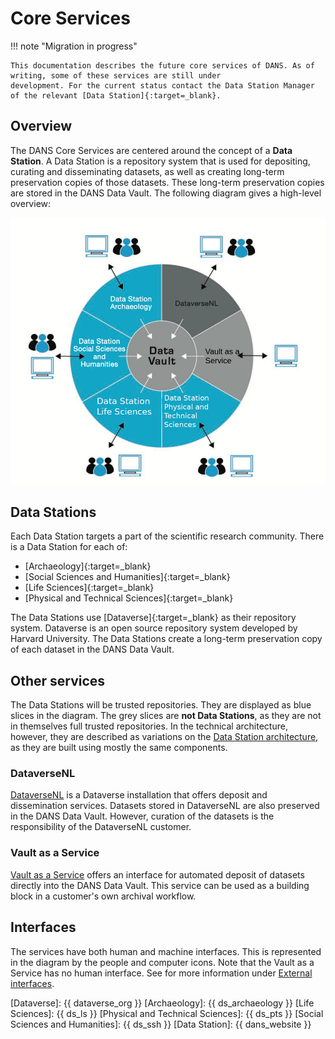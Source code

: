 Core Services 
=============   

!!! note "Migration in progress"

    This documentation describes the future core services of DANS. As of writing, some of these services are still under
    development. For the current status contact the Data Station Manager of the relevant [Data Station]{:target=_blank}.

Overview
--------

The DANS Core Services are centered around the concept of a **Data Station**. A Data Station is a repository system that
is used for depositing, curating and disseminating datasets, as well as creating long-term preservation copies of those
datasets. These long-term preservation copies are stored in the DANS Data Vault. The following diagram gives a
high-level overview:

![Context](context.png)

Data Stations
-------------
Each Data Station targets a part of the scientific research community. There is a Data Station for each of:

* [Archaeology]{:target=_blank}
* [Social Sciences and Humanities]{:target=_blank}
* [Life Sciences]{:target=_blank}
* [Physical and Technical Sciences]{:target=_blank}

The Data Stations use [Dataverse]{:target=_blank} as their repository system. Dataverse is an open source repository
system developed by Harvard University. The Data Stations create a long-term preservation copy of each dataset in the
DANS Data Vault.

Other services
--------------

The Data Stations will be trusted repositories. They are displayed as blue slices in the diagram. The grey slices are
**not Data Stations**, as they are not in themselves full trusted repositories. In the technical architecture, however,
they are described as variations on the [Data Station architecture](./datastation.md), as they are built using mostly
the same components.

### DataverseNL

[DataverseNL](./dataversenl.md) is a Dataverse installation that offers deposit and dissemination services. Datasets
stored in DataverseNL are also preserved in the DANS Data Vault. However, curation of the datasets is the responsibility
of the DataverseNL customer.

### Vault as a Service

[Vault as a Service](./vaas.md) offers an interface for automated deposit of datasets directly into the DANS Data Vault.
This service can be used as a building block in a customer's own archival workflow.

Interfaces
----------
The services have both human and machine interfaces. This is represented in the diagram by the people and computer
icons. Note that the Vault as a Service has no human interface. See for more information
under [External interfaces](./external-interfaces.md).

[Dataverse]: {{ dataverse_org }}
[Archaeology]: {{ ds_archaeology }}
[Life Sciences]: {{ ds_ls }}
[Physical and Technical Sciences]: {{ ds_pts }}
[Social Sciences and Humanities]: {{ ds_ssh }}
[Data Station]: {{ dans_website }}